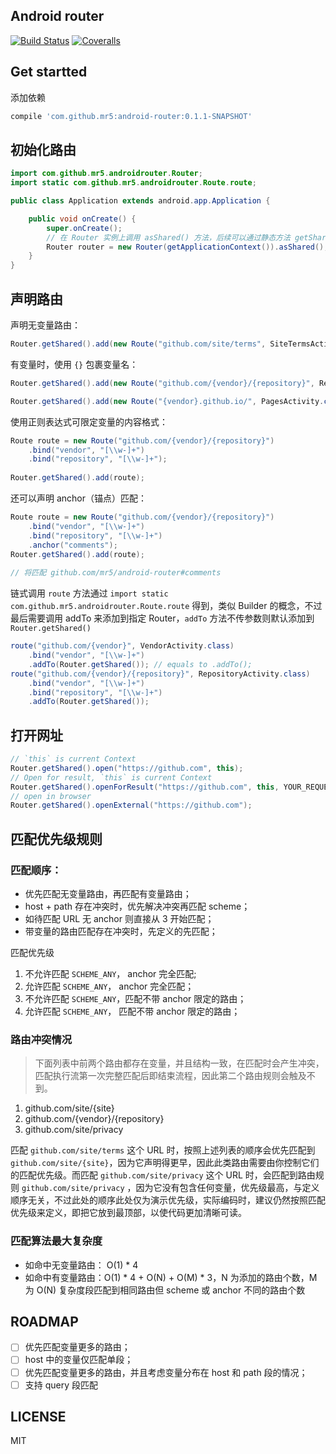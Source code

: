 ## Android router

[![Build Status](https://travis-ci.org/mr5/android-router.svg)](https://travis-ci.org/mr5/android-router)
[![Coveralls](https://coveralls.io/repos/github/mr5/android-router/badge.svg?branch=master
)](https://coveralls.io/github/mr5/android-router)
## Get startted
添加依赖
```groovy
compile 'com.github.mr5:android-router:0.1.1-SNAPSHOT'

```
## 初始化路由
```java
import com.github.mr5.androidrouter.Router;
import static com.github.mr5.androidrouter.Route.route;

public class Application extends android.app.Application {

    public void onCreate() {
        super.onCreate();
        // 在 Router 实例上调用 asShared() 方法，后续可以通过静态方法 getShared() 得到。
        Router router = new Router(getApplicationContext()).asShared();
	}
}
```

## 声明路由

声明无变量路由：

```java
Router.getShared().add(new Route("github.com/site/terms", SiteTermsActivity.class));
```

有变量时，使用 `{}` 包裹变量名：


```java
Router.getShared().add(new Route("github.com/{vendor}/{repository}", RespositoryActivity.class));

Router.getShared().add(new Route("{vendor}.github.io/", PagesActivity.class));

```

使用正则表达式可限定变量的内容格式：

```java
Route route = new Route("github.com/{vendor}/{repository}")
	.bind("vendor", "[\\w-]+")
	.bind("repository", "[\\w-]+");
	
Router.getShared().add(route);

```

还可以声明 anchor（锚点）匹配：


```java
Route route = new Route("github.com/{vendor}/{repository}")
	.bind("vendor", "[\\w-]+")
	.bind("repository", "[\\w-]+")
	.anchor("comments");
Router.getShared().add(route);
	
// 将匹配 github.com/mr5/android-router#comments	
```

链式调用
`route` 方法通过 `import static com.github.mr5.androidrouter.Route.route` 得到，类似 Builder 的概念，不过最后需要调用 addTo 来添加到指定 Router，`addTo` 方法不传参数则默认添加到 `Router.getShared()`

```java
route("github.com/{vendor}", VendorActivity.class)
	.bind("vendor", "[\\w-]+")
	.addTo(Router.getShared()); // equals to .addTo();
route("github.com/{vendor}/{repository}", RepositoryActivity.class)
	.bind("vendor", "[\\w-]+")
	.bind("repository", "[\\w-]+")
	.addTo(Router.getShared());
```
## 打开网址

```java
// `this` is current Context
Router.getShared().open("https://github.com", this);
// Open for result, `this` is current Context
Router.getShared().openForResult("https://github.com", this, YOUR_REQUEST_CODE);
// open in browser
Router.getShared().openExternal("https://github.com");

```

## 匹配优先级规则

### 匹配顺序：
* 优先匹配无变量路由，再匹配有变量路由；
* host + path 存在冲突时，优先解决冲突再匹配 scheme；
* 如待匹配 URL 无 anchor 则直接从 3 开始匹配；
* 带变量的路由匹配存在冲突时，先定义的先匹配；

匹配优先级

1. 不允许匹配 `SCHEME_ANY`， anchor 完全匹配; 
1. 允许匹配 `SCHEME_ANY`， anchor 完全匹配；
1. 不允许匹配 `SCHEME_ANY`，匹配不带 anchor 限定的路由；
1. 允许匹配 `SCHEME_ANY`， 匹配不带 anchor 限定的路由；


### 路由冲突情况

> 下面列表中前两个路由都存在变量，并且结构一致，在匹配时会产生冲突，匹配执行流第一次完整匹配后即结束流程，因此第二个路由规则会触及不到。

1. github.com/site/{site}
2. github.com/{vendor}/{repository}
3. github.com/site/privacy

匹配 `github.com/site/terms` 这个 URL 时，按照上述列表的顺序会优先匹配到 `github.com/site/{site}`，因为它声明得更早，因此此类路由需要由你控制它们的匹配优先级。而匹配 `github.com/site/privacy` 这个 URL 时，会匹配到路由规则 `github.com/site/privacy` ，因为它没有包含任何变量，优先级最高，与定义顺序无关，不过此处的顺序此处仅为演示优先级，实际编码时，建议仍然按照匹配优先级来定义，即把它放到最顶部，以使代码更加清晰可读。

### 匹配算法最大复杂度

* 如命中无变量路由： O(1) * 4
* 如命中有变量路由：O(1) * 4 + O(N) + O(M) * 3，N 为添加的路由个数，M 为 O(N) 复杂度段匹配到相同路由但 scheme 或 anchor 不同的路由个数


## ROADMAP
- [ ] 优先匹配变量更多的路由；
- [ ] host 中的变量仅匹配单段；
- [ ] 优先匹配变量更多的路由，并且考虑变量分布在 host 和 path 段的情况；
- [ ] 支持 query 段匹配
 
## LICENSE
MIT
